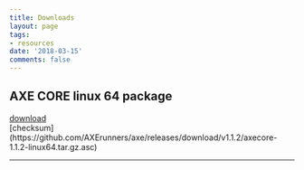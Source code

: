 ```yaml
---
title: Downloads
layout: page
tags:
- resources
date: '2018-03-15'
comments: false
---
```


## AXE CORE linux 64 package
<div markdown="0"><a href="https://github.com/AXErunners/axe/releases/download/v1.1.2/axecore-1.1.2-linux64.tar.gz" class="btn btn-info">download</a></div>
[checksum](https://github.com/AXErunners/axe/releases/download/v1.1.2/axecore-1.1.2-linux64.tar.gz.asc)

<hr class="hr-line">
